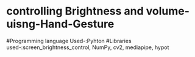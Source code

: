 # controlling Brightness and volume-uisng-Hand-Gesture
#Programming language Used-:Pyhton
#Libraries used-:screen_brightness_control, NumPy, cv2, mediapipe, hypot
